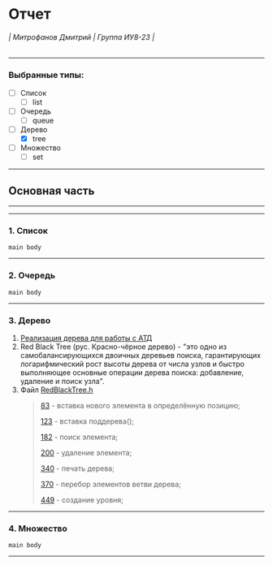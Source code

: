 Отчет 
======
###### | Митрофанов Дмитрий | Группа ИУ8-23 | 
---
### Выбранные типы:
- [ ] Список
  - [ ] list
- [ ] Очередь
  - [ ] queue
- [ ] Дерево
  - [X] tree
- [ ] Множество
  - [ ] set
---
Основная часть
--------------
---
---
### 1. Список
`main body`

---
### 2. Очередь
`main body`

---
### 3. Дерево

1. [Реализация дерева для работы с АТД](https://gist.github.com/sfalexrog/5915c176ffb0dff13a1b7152da6918c1)
2. Red Black Tree (рус. Красно-чёрное дерево) - "это одно из самобалансирующихся двоичных деревьев поиска, гарантирующих логарифмический рост высоты дерева от числа узлов и быстро выполняющее основные операции дерева поиска: добавление, удаление и поиск узла".
3. Файл [RedBlackTree.h](https://github.com/janLin9453/Tree/blob/master/RedBlackTree.h)
   > [83](https://github.com/janLin9453/Tree/blob/b50f3da1d5d0614028580f594ddfa1a2853eb017/RedBlackTree.h#L83) - вставка нового элемента в определённую позицию;
   >
   > [123](https://github.com/janLin9453/Tree/blob/b50f3da1d5d0614028580f594ddfa1a2853eb017/RedBlackTree.h#L123) - вставка поддерева();
   >
   > [182](https://github.com/janLin9453/Tree/blob/b50f3da1d5d0614028580f594ddfa1a2853eb017/RedBlackTree.h#L182) - поиск элемента;
   >
   > [200](https://github.com/janLin9453/Tree/blob/b50f3da1d5d0614028580f594ddfa1a2853eb017/RedBlackTree.h#L200) - удаление элемента;
   >
   >[340](https://github.com/janLin9453/Tree/blob/b50f3da1d5d0614028580f594ddfa1a2853eb017/RedBlackTree.h#L340) - печать дерева;
   >
   > [370](https://github.com/janLin9453/Tree/blob/b50f3da1d5d0614028580f594ddfa1a2853eb017/RedBlackTree.h#L370) - перебор элементов ветви дерева;
   >
   > [449](https://github.com/janLin9453/Tree/blob/b50f3da1d5d0614028580f594ddfa1a2853eb017/RedBlackTree.h#L449) - создание уровня;
---
### 4. Множество
`main body`

---
